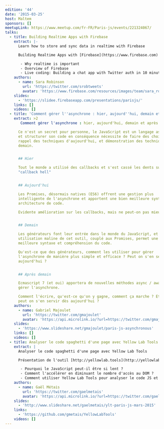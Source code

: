 ```yaml
---
edition: '44'
date: '2015-03-25'
host: Maltem
sponsors: []
meetupLink: https://www.meetup.com/fr-FR/Paris-js/events/221324067/
talks:
  - title: Building Realtime Apps with Firebase
    extract: |-
      Learn how to store and sync data in realtime with Firebase

      Building Realtime Apps with [Firebase](https://www.firebase.com)

       - Why realtime is important
       - Overview of Firebase
       - Live coding: Building a chat app with Twitter auth in 10 minutes
    authors:
      - name: Sara Robinson
        url: 'https://twitter.com/srobtweets'
        avatar: 'https://www.firebase.com/resources/images/team/sara_robinson.jpg'
    slides:
      - 'https://slidee.firebaseapp.com/presentations/parisjs/'
    links: []
    videos: []
  - title: 'Comment gérer l''asynchrone : hier, aujourd''hui, demain et après demain'
    extract: >2
       Comment gérer l'asynchrone : hier, aujourd'hui, demain et après demain

      Ce n'est un secret pour personne, le JavaScript est un langage asynchrone,
      et structurer son code en conséquence nécessite de faire des choix. Rapide
      rappel des techniques d'aujourd'hui, et démonstration des techniques de
      demain.


      ## Hier

      Tout le monde a utilisé des callbacks et s'est cassé les dents sur le
      "callback hell"


      ## Aujourd'hui

      Les Promises, désormais natives (ES6) offrent une gestion plus
      intelligente de l'asynchrone et apportent une bien meilleure syntaxe et
      architecture de code.

      Evidente amélioration sur les callbacks, mais ne peut-on pas mieux faire ?


      ## Demain

      Les générateurs font leur entrée dans le monde du JavaScript, et une
      utilisation maline de cet outil, couplé aux Promises, permet une bien
      meilleure syntaxe et compréhension du code.

      Qu'est-ce que des générateurs, comment les utiliser pour gérer
      l'asynchrone de manière plus simple et efficace ? Peut on s'en servir dès
      aujourd'hui ?


      ## Après demain

      Ecmascript 7 (et oui) apportera de nouvelles méthodes async / await pour
      gérer l'asynchrone.

      Comment l'écrire, qu'est-ce qu'on y gagne, comment ça marche ? Et surtout,
      peut on s'en servir dès aujourd'hui ?
    authors:
      - name: Gabriel Majoulet
        url: 'https://twitter.com/gmajoulet'
        avatar: 'https://api.microlink.io/?url=https://twitter.com/gmajoulet&embed=image.url'
    slides:
      - 'https://www.slideshare.net/gmajoulet/paris-js-asynchronous'
    links: []
    videos: []
  - title: Analyser le code spaghetti d'une page avec Yellow Lab Tools
    extract: |
      Analyser le code spaghetti d'une page avec Yellow Lab Tools

      Présentation de l'outil [http://yellowlab.tools](http://yellowlab.tools)

       - Pourquoi le JavaScript peut-il être si lent ?
       - Comment l'accélérer en diminuant le nombre d'accès au DOM ?
       - Comment utiliser Yellow Lab Tools pour analyser le code JS et trouver des axes d'optimisaiton ?
    authors:
      - name: Gaël Métais
        url: 'https://twitter.com/gaelmetais'
        avatar: 'https://api.microlink.io/?url=https://twitter.com/gaelmetais&embed=image.url'
    slides:
      - 'http://www.slideshare.net/gaelmetais/ylt-paris-js-mars-2015'
    links:
      - 'https://github.com/gmetais/YellowLabTools'
    videos: []
---
```

